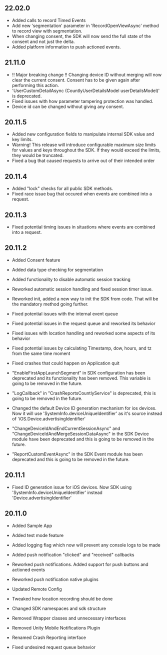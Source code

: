 ## 22.02.0
* Added calls to record Timed Events
* Add new 'segmentation' parameter in 'RecordOpenViewAsync' method to record view with segmentation.
* When changing consent, the SDK will now send the full state of the consent and not just the delta.
* Added platform information to push actioned events.

## 21.11.0
* !! Major breaking change !! Changing device ID without merging will now clear the current consent. Consent has to be given again after performing this action.
* 'UserCustomDetailAsync (CountlyUserDetailsModel userDetailsModel)' is deprecated.
* Fixed issues with how parameter tampering protection was handled.
* Device id can be changed without giving any consent.

## 20.11.5
* Added new configuration fields to manipulate internal SDK value and key limits.
* Warning! This release will introduce configurable maximum size limits for values and keys throughout the SDK. If they would exceed the limits, they would be truncated.
* Fixed a bug that caused requests to arrive out of their intended order

## 20.11.4
* Added "lock" checks for all public SDK methods.
* Fixed race issue bug that occured when events are combined into a request.

## 20.11.3
* Fixed potential timing issues in situations where events are combined into a request.

## 20.11.2
* Added Consent feature
* Added data type checking for segmentation
* Added functionality to disable automatic session tracking

* Reworked automatic session handling and fixed session timer issue.
* Reworked init, added a new way to init the SDK from code. That will be the mandatory method going further.

* Fixed potential issues with the internal event queue
* Fixed potential issues in the request queue and reworked its behavior
* Fixed issues with location handling and reworked some aspects of its behavior
* Fixed potential issues by calculating Timestamp, dow, hours, and tz from the same time moment
* Fixed crashes that could happen on Application quit

* "EnableFirstAppLaunchSegment" in SDK configuration has been deprecated and its functionality has been removed. This variable is going to be removed in the future.
* "LogCallback" in "CrashReportsCountlyService" is deprecated, this is going to be removed in the future.
* Changed the default Device ID generation mechanism for ios devices. Now it will use 'SystemInfo.deviceUniqueIdentifier' as it's source instead of 'iOS.Device.advertisingIdentifier'
* "ChangeDeviceIdAndEndCurrentSessionAsync" and "ChangeDeviceIdAndMergeSessionDataAsync" in the SDK Device module have been deprecated and this is going to be removed in the future.
* "ReportCustomEventAsync" in the SDK Event module has been deprecated and this is going to be removed in the future.

## 20.11.1
* Fixed ID generation issue for iOS devices. Now SDK using 'SystemInfo.deviceUniqueIdentifier' instead 'Device.advertisingIdentifier'

## 20.11.0
* Added Sample App
* Added test mode feature 
* Added logging flag which now will prevent any console logs to be made
* Added push notification "clicked" and "received" callbacks

* Reworked push notifications. Added support for push buttons and actioned events
* Reworked push notification native plugins

* Updated Remote Config
* Tweaked how location recording should be done
* Changed SDK namespaces and sdk structure

* Removed Wrapper classes and unnecessary interfaces
* Removed Unity Mobile Notifications Plugin
* Renamed Crash Reporting interface 

* Fixed undesired request queue behavior
